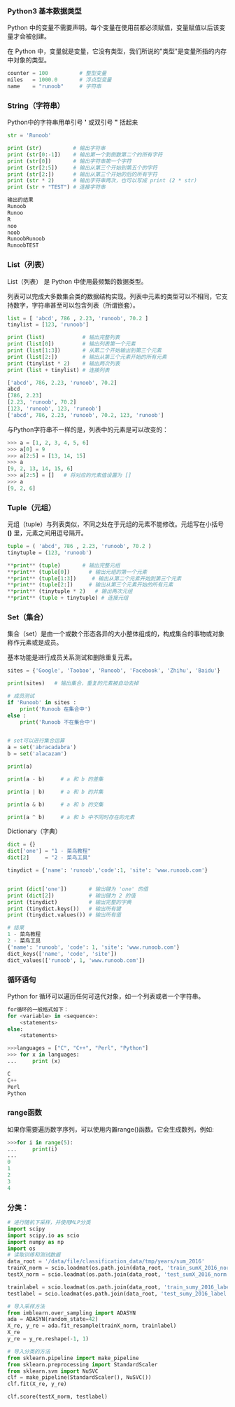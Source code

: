 ### Python3 基本数据类型

Python 中的变量不需要声明。每个变量在使用前都必须赋值，变量赋值以后该变量才会被创建。

在 Python 中，变量就是变量，它没有类型，我们所说的"类型"是变量所指的内存中对象的类型。

```python
counter = 100          # 整型变量
miles   = 1000.0       # 浮点型变量
name    = "runoob"     # 字符串
```

### String（字符串）

Python中的字符串用单引号 **'** 或双引号 **"** 括起来

```python
str = 'Runoob'

print (str)          # 输出字符串
print (str[0:-1])    # 输出第一个到倒数第二个的所有字符
print (str[0])       # 输出字符串第一个字符
print (str[2:5])     # 输出从第三个开始到第五个的字符
print (str[2:])      # 输出从第三个开始的后的所有字符
print (str * 2)      # 输出字符串两次，也可以写成 print (2 * str) 
print (str + "TEST") # 连接字符串

输出的结果
Runoob
Runoo
R
noo
noob
RunoobRunoob
RunoobTEST
```

### List（列表）

List（列表） 是 Python 中使用最频繁的数据类型。

列表可以完成大多数集合类的数据结构实现。列表中元素的类型可以不相同，它支持数字，字符串甚至可以包含列表（所谓嵌套）。

```python
list = [ 'abcd', 786 , 2.23, 'runoob', 70.2 ]
tinylist = [123, 'runoob']

print (list)            # 输出完整列表
print (list[0])         # 输出列表第一个元素
print (list[1:3])       # 从第二个开始输出到第三个元素
print (list[2:])        # 输出从第三个元素开始的所有元素
print (tinylist * 2)    # 输出两次列表
print (list + tinylist) # 连接列表

['abcd', 786, 2.23, 'runoob', 70.2]
abcd
[786, 2.23]
[2.23, 'runoob', 70.2]
[123, 'runoob', 123, 'runoob']
['abcd', 786, 2.23, 'runoob', 70.2, 123, 'runoob']
```

与Python字符串不一样的是，列表中的元素是可以改变的：

```python
>>> a = [1, 2, 3, 4, 5, 6]
>>> a[0] = 9
>>> a[2:5] = [13, 14, 15]
>>> a
[9, 2, 13, 14, 15, 6]
>>> a[2:5] = []   # 将对应的元素值设置为 [] 
>>> a
[9, 2, 6]
```

### Tuple（元组）

元组（tuple）与列表类似，不同之处在于元组的元素不能修改。元组写在小括号 **()** 里，元素之间用逗号隔开。

```python
tuple = ( 'abcd', 786 , 2.23, 'runoob', 70.2 )
tinytuple = (123, 'runoob')

**print** (tuple)       # 输出完整元组
**print** (tuple[0])      # 输出元组的第一个元素
**print** (tuple[1:3])     # 输出从第二个元素开始到第三个元素
**print** (tuple[2:])     # 输出从第三个元素开始的所有元素
**print** (tinytuple * 2)   # 输出两次元组
**print** (tuple + tinytuple) # 连接元组
```

### Set（集合）

集合（set）是由一个或数个形态各异的大小整体组成的，构成集合的事物或对象称作元素或是成员。

基本功能是进行成员关系测试和删除重复元素。

```python
sites = {'Google', 'Taobao', 'Runoob', 'Facebook', 'Zhihu', 'Baidu'}

print(sites)   # 输出集合，重复的元素被自动去掉

# 成员测试
if 'Runoob' in sites :
    print('Runoob 在集合中')
else :
    print('Runoob 不在集合中')


# set可以进行集合运算
a = set('abracadabra')
b = set('alacazam')

print(a)

print(a - b)     # a 和 b 的差集

print(a | b)     # a 和 b 的并集

print(a & b)     # a 和 b 的交集

print(a ^ b)     # a 和 b 中不同时存在的元素
```

Dictionary（字典）

```python
dict = {}
dict['one'] = "1 - 菜鸟教程"
dict[2]     = "2 - 菜鸟工具"

tinydict = {'name': 'runoob','code':1, 'site': 'www.runoob.com'}


print (dict['one'])       # 输出键为 'one' 的值
print (dict[2])           # 输出键为 2 的值
print (tinydict)          # 输出完整的字典
print (tinydict.keys())   # 输出所有键
print (tinydict.values()) # 输出所有值

# 结果
1 - 菜鸟教程
2 - 菜鸟工具
{'name': 'runoob', 'code': 1, 'site': 'www.runoob.com'}
dict_keys(['name', 'code', 'site'])
dict_values(['runoob', 1, 'www.runoob.com'])
```

### 循环语句

Python for 循环可以遍历任何可迭代对象，如一个列表或者一个字符串。

```python
for循环的一般格式如下：
for <variable> in <sequence>:
    <statements>
else:
    <statements>
```

```python
>>>languages = ["C", "C++", "Perl", "Python"] 
>>> for x in languages:
...     print (x)

C
C++
Perl
Python
```



### range函数

如果你需要遍历数字序列，可以使用内置range()函数。它会生成数列，例如:

```python
>>>for i in range(5):
...     print(i)
...
0
1
2
3
4
```



### 分类：

```python
# 进行随机下采样，并使用MLP分类
import scipy
import scipy.io as scio
import numpy as np
import os
# 读取训练和测试数据
data_root = '/data/file/classification_data/tmp/years/sum_2016'
trainX_norm = scio.loadmat(os.path.join(data_root, 'train_sumX_2016_norm.mat'))['X']
testX_norm = scio.loadmat(os.path.join(data_root, 'test_sumX_2016_norm.mat'))['X']

trainlabel = scio.loadmat(os.path.join(data_root, 'train_sumy_2016_label.mat'))['y']
testlabel = scio.loadmat(os.path.join(data_root, 'test_sumy_2016_label.mat'))['y']

# 导入采样方法
from imblearn.over_sampling import ADASYN 
ada = ADASYN(random_state=42)
X_re, y_re = ada.fit_resample(trainX_norm, trainlabel)
X_re
y_re = y_re.reshape(-1, 1)

# 导入分类的方法
from sklearn.pipeline import make_pipeline
from sklearn.preprocessing import StandardScaler
from sklearn.svm import NuSVC
clf = make_pipeline(StandardScaler(), NuSVC())
clf.fit(X_re, y_re)

clf.score(testX_norm, testlabel)
```

